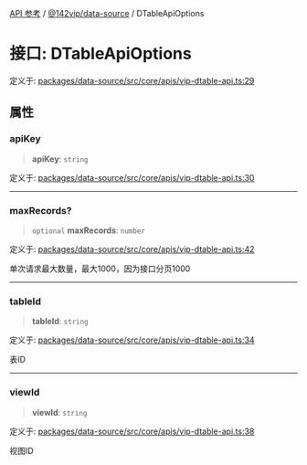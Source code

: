 [API 参考](../wiki/Home) / [@142vip/data-source](../wiki/@142vip.data-source) / DTableApiOptions

# 接口: DTableApiOptions

定义于: [packages/data-source/src/core/apis/vip-dtable-api.ts:29](https://github.com/142vip/core-x/blob/58a4aca72f73ebc92491a458c9b83754486dc296/packages/data-source/src/core/apis/vip-dtable-api.ts#L29)

## 属性

### apiKey

> **apiKey**: `string`

定义于: [packages/data-source/src/core/apis/vip-dtable-api.ts:30](https://github.com/142vip/core-x/blob/58a4aca72f73ebc92491a458c9b83754486dc296/packages/data-source/src/core/apis/vip-dtable-api.ts#L30)

***

### maxRecords?

> `optional` **maxRecords**: `number`

定义于: [packages/data-source/src/core/apis/vip-dtable-api.ts:42](https://github.com/142vip/core-x/blob/58a4aca72f73ebc92491a458c9b83754486dc296/packages/data-source/src/core/apis/vip-dtable-api.ts#L42)

单次请求最大数量，最大1000，因为接口分页1000

***

### tableId

> **tableId**: `string`

定义于: [packages/data-source/src/core/apis/vip-dtable-api.ts:34](https://github.com/142vip/core-x/blob/58a4aca72f73ebc92491a458c9b83754486dc296/packages/data-source/src/core/apis/vip-dtable-api.ts#L34)

表ID

***

### viewId

> **viewId**: `string`

定义于: [packages/data-source/src/core/apis/vip-dtable-api.ts:38](https://github.com/142vip/core-x/blob/58a4aca72f73ebc92491a458c9b83754486dc296/packages/data-source/src/core/apis/vip-dtable-api.ts#L38)

视图ID
